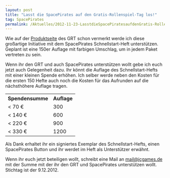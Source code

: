 ```yaml
---
layout: post
title: "Lasst die SpacePirates auf den Gratis-Rollenspiel-Tag los!"
tag: SpacePirates
permalink: /Aktuelles/2012-11-23-LasstdieSpacePiratesaufdenGratis-Rollenspiel-Taglos-spacepirates
---
```


Wie auf der [Produktseite](http://gratisrollenspieltag.de/produkte/) des GRT schon vermerkt werde ich diese großartige Initiative mit dem SpacePirates Schnellstart-Heft unterstützen. Geplant ist eine 150er Auflage mit farbigen Umschlag, um in jedem Paket vertreten zu sein.

Wenn ihr den GRT und auch SpacePirates unterstützen wollt gebe ich euch jetzt auch Gelegenheit dazu. Ihr könnt die Auflage des Schnellstart-Hefts mit einer kleinen Spende erhöhen. Ich selber werde neben den Kosten für die ersten 150 Hefte auch noch die Kosten für das Aufrunden auf die nächsthöhere Auflage tragen.

<table>
<tbody>
<tr><th>Spendensumme</th><th>Auflage</th></tr>
<tr><td>&lt; 70 &euro;</td><td>300</td></tr>
<tr><td>&lt; 140 &euro;</td><td>600</td></tr>
<tr><td>&lt; 220 &euro;</td><td>900</td></tr>
<tr><td>&lt; 330 &euro;</td><td>1200</td></tr>
</tbody>
</table>

Als Dank erhaltet ihr ein signiertes Exemplar des Schnellstart-Hefts, einen SpacePirates Button und ihr werdet im Heft als Unterstützer erwähnt.

Wenn ihr euch jetzt beteiligen wollt, schreibt eine Mail an [mail@jcgames.de](mail@jcgames.de) mit der Summe mit der ihr den GRT und SpacePirates unterstützen wollt. Stichtag ist der 9.12.2012.
